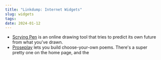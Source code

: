 ```yaml
---
title: "Linkdump: Internet Widgets"
slug: widgets
tags:
date: 2024-01-12
---
```


- [Scrying Pen](https://andymatuschak.org/scrying-pen/) is an online drawing tool that tries to predict its own future from what you've drawn.
- [Proseplay](https://www.proseplay.net/playground/)  lets you build choose-your-own poems. There's a super pretty one on the home page, and the 